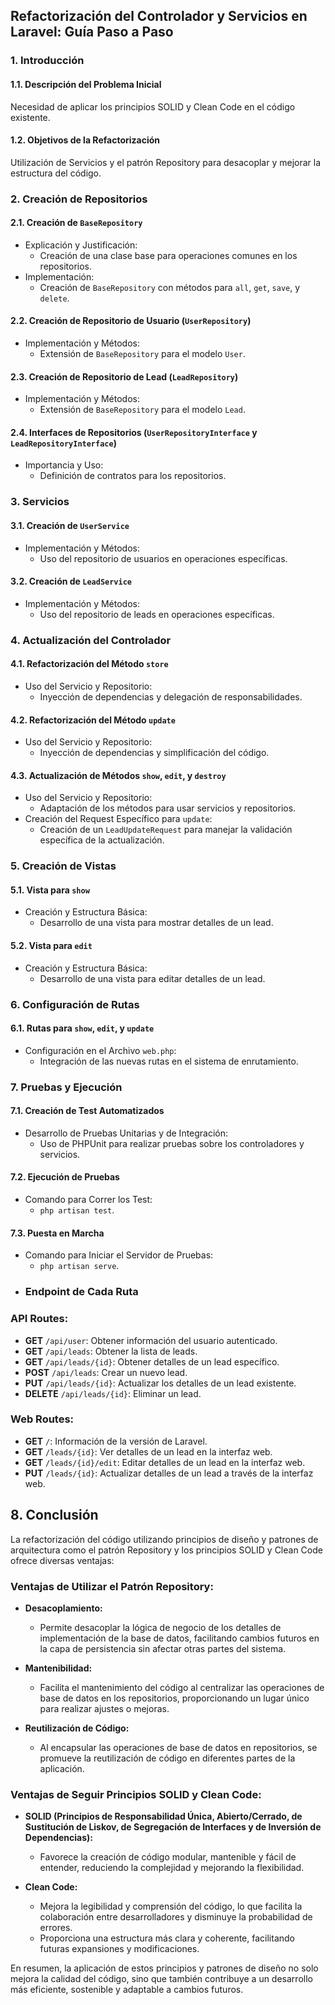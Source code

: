 Refactorización del Controlador y Servicios en Laravel: Guía Paso a Paso
------------------------------------------------------------------------

### 1\. Introducción

#### 1.1. Descripción del Problema Inicial

Necesidad de aplicar los principios SOLID y Clean Code en el código existente.

#### 1.2. Objetivos de la Refactorización

Utilización de Servicios y el patrón Repository para desacoplar y mejorar la estructura del código.

### 2\. Creación de Repositorios

#### 2.1. Creación de `BaseRepository`

-   Explicación y Justificación:
    -   Creación de una clase base para operaciones comunes en los repositorios.
-   Implementación:
    -   Creación de `BaseRepository` con métodos para `all`, `get`, `save`, y `delete`.

#### 2.2. Creación de Repositorio de Usuario (`UserRepository`)

-   Implementación y Métodos:
    -   Extensión de `BaseRepository` para el modelo `User`.

#### 2.3. Creación de Repositorio de Lead (`LeadRepository`)

-   Implementación y Métodos:
    -   Extensión de `BaseRepository` para el modelo `Lead`.

#### 2.4. Interfaces de Repositorios (`UserRepositoryInterface` y `LeadRepositoryInterface`)

-   Importancia y Uso:
    -   Definición de contratos para los repositorios.

### 3\. Servicios

#### 3.1. Creación de `UserService`

-   Implementación y Métodos:
    -   Uso del repositorio de usuarios en operaciones específicas.

#### 3.2. Creación de `LeadService`

-   Implementación y Métodos:
    -   Uso del repositorio de leads en operaciones específicas.

### 4\. Actualización del Controlador

#### 4.1. Refactorización del Método `store`

-   Uso del Servicio y Repositorio:
    -   Inyección de dependencias y delegación de responsabilidades.

#### 4.2. Refactorización del Método `update`

-   Uso del Servicio y Repositorio:
    -   Inyección de dependencias y simplificación del código.

#### 4.3. Actualización de Métodos `show`, `edit`, y `destroy`

-   Uso del Servicio y Repositorio:
    -   Adaptación de los métodos para usar servicios y repositorios.
-   Creación del Request Específico para `update`:
    -   Creación de un `LeadUpdateRequest` para manejar la validación específica de la actualización.

### 5\. Creación de Vistas

#### 5.1. Vista para `show`

-   Creación y Estructura Básica:
    -   Desarrollo de una vista para mostrar detalles de un lead.

#### 5.2. Vista para `edit`

-   Creación y Estructura Básica:
    -   Desarrollo de una vista para editar detalles de un lead.

### 6\. Configuración de Rutas

#### 6.1. Rutas para `show`, `edit`, y `update`

-   Configuración en el Archivo `web.php`:
    -   Integración de las nuevas rutas en el sistema de enrutamiento.

### 7\. Pruebas y Ejecución

#### 7.1. Creación de Test Automatizados

-   Desarrollo de Pruebas Unitarias y de Integración:
    -   Uso de PHPUnit para realizar pruebas sobre los controladores y servicios.

#### 7.2. Ejecución de Pruebas

-   Comando para Correr los Test:
    -   `php artisan test`.

#### 7.3. Puesta en Marcha

-   Comando para Iniciar el Servidor de Pruebas:
    -   `php artisan serve`.
-   ### Endpoint de Cada Ruta

### API Routes:

- **GET** `/api/user`: Obtener información del usuario autenticado.
- **GET** `/api/leads`: Obtener la lista de leads.
- **GET** `/api/leads/{id}`: Obtener detalles de un lead específico.
- **POST** `/api/leads`: Crear un nuevo lead.
- **PUT** `/api/leads/{id}`: Actualizar los detalles de un lead existente.
- **DELETE** `/api/leads/{id}`: Eliminar un lead.

### Web Routes:

- **GET** `/`: Información de la versión de Laravel.
- **GET** `/leads/{id}`: Ver detalles de un lead en la interfaz web.
- **GET** `/leads/{id}/edit`: Editar detalles de un lead en la interfaz web.
- **PUT** `/leads/{id}`: Actualizar detalles de un lead a través de la interfaz web.

## 8. Conclusión

La refactorización del código utilizando principios de diseño y patrones de arquitectura como el patrón Repository y los principios SOLID y Clean Code ofrece diversas ventajas:

### Ventajas de Utilizar el Patrón Repository:

- **Desacoplamiento:**
  - Permite desacoplar la lógica de negocio de los detalles de implementación de la base de datos, facilitando cambios futuros en la capa de persistencia sin afectar otras partes del sistema.

- **Mantenibilidad:**
  - Facilita el mantenimiento del código al centralizar las operaciones de base de datos en los repositorios, proporcionando un lugar único para realizar ajustes o mejoras.

- **Reutilización de Código:**
  - Al encapsular las operaciones de base de datos en repositorios, se promueve la reutilización de código en diferentes partes de la aplicación.

### Ventajas de Seguir Principios SOLID y Clean Code:

- **SOLID (Principios de Responsabilidad Única, Abierto/Cerrado, de Sustitución de Liskov, de Segregación de Interfaces y de Inversión de Dependencias):**
  - Favorece la creación de código modular, mantenible y fácil de entender, reduciendo la complejidad y mejorando la flexibilidad.

- **Clean Code:**
  - Mejora la legibilidad y comprensión del código, lo que facilita la colaboración entre desarrolladores y disminuye la probabilidad de errores.
  - Proporciona una estructura más clara y coherente, facilitando futuras expansiones y modificaciones.

En resumen, la aplicación de estos principios y patrones de diseño no solo mejora la calidad del código, sino que también contribuye a un desarrollo más eficiente, sostenible y adaptable a cambios futuros.

